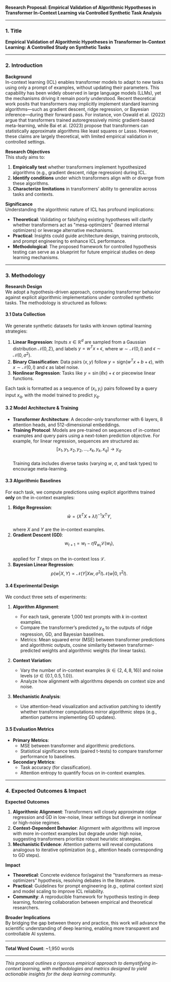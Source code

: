 **Research Proposal: Empirical Validation of Algorithmic Hypotheses in Transformer In-Context Learning via Controlled Synthetic Task Analysis**

---

### 1. **Title**  
**Empirical Validation of Algorithmic Hypotheses in Transformer In-Context Learning: A Controlled Study on Synthetic Tasks**

---

### 2. **Introduction**  
**Background**  
In-context learning (ICL) enables transformer models to adapt to new tasks using only a prompt of examples, without updating their parameters. This capability has been widely observed in large language models (LLMs), yet the mechanisms driving it remain poorly understood. Recent theoretical work posits that transformers may implicitly implement standard learning algorithms—such as gradient descent, ridge regression, or Bayesian inference—during their forward pass. For instance, von Oswald et al. (2022) argue that transformers trained autoregressively mimic gradient-based meta-learning, while Bai et al. (2023) propose that transformers can statistically approximate algorithms like least squares or Lasso. However, these claims are largely theoretical, with limited empirical validation in controlled settings.  

**Research Objectives**  
This study aims to:  
1. **Empirically test** whether transformers implement hypothesized algorithms (e.g., gradient descent, ridge regression) during ICL.  
2. **Identify conditions** under which transformers align with or diverge from these algorithms.  
3. **Characterize limitations** in transformers’ ability to generalize across tasks and contexts.  

**Significance**  
Understanding the algorithmic nature of ICL has profound implications:  
- **Theoretical**: Validating or falsifying existing hypotheses will clarify whether transformers act as "mesa-optimizers" (learned internal optimizers) or leverage alternative mechanisms.  
- **Practical**: Insights could guide architecture design, training protocols, and prompt engineering to enhance ICL performance.  
- **Methodological**: The proposed framework for controlled hypothesis testing can serve as a blueprint for future empirical studies on deep learning mechanisms.  

---

### 3. **Methodology**  
**Research Design**  
We adopt a hypothesis-driven approach, comparing transformer behavior against explicit algorithmic implementations under controlled synthetic tasks. The methodology is structured as follows:  

#### **3.1 Data Collection**  
We generate synthetic datasets for tasks with known optimal learning strategies:  
1. **Linear Regression**: Inputs $x \in \mathbb{R}^d$ are sampled from a Gaussian distribution $\mathcal{N}(0, \Sigma)$, and labels $y = w^T x + \epsilon$, where $w \sim \mathcal{N}(0, I)$ and $\epsilon \sim \mathcal{N}(0, \sigma^2)$.  
2. **Binary Classification**: Data pairs $(x, y)$ follow $y = \text{sign}(w^T x + b + \epsilon)$, with $x \sim \mathcal{N}(0, I)$ and $\epsilon$ as label noise.  
3. **Nonlinear Regression**: Tasks like $y = \sin(\theta x) + \epsilon$ or piecewise linear functions.  

Each task is formatted as a sequence of $(x_i, y_i)$ pairs followed by a query input $x_q$, with the model trained to predict $y_q$.  

#### **3.2 Model Architecture & Training**  
- **Transformer Architecture**: A decoder-only transformer with 6 layers, 8 attention heads, and 512-dimensional embeddings.  
- **Training Protocol**: Models are pre-trained on sequences of in-context examples and query pairs using a next-token prediction objective. For example, for linear regression, sequences are structured as:  
  $$[x_1, y_1, x_2, y_2, \dots, x_k, y_k, x_q] \rightarrow y_q.$$  
  Training data includes diverse tasks (varying $w$, $\sigma$, and task types) to encourage meta-learning.  

#### **3.3 Algorithmic Baselines**  
For each task, we compute predictions using explicit algorithms trained **only** on the in-context examples:  
1. **Ridge Regression**:  
   $$\hat{w} = (X^T X + \lambda I)^{-1} X^T Y,$$  
   where $X$ and $Y$ are the in-context examples.  
2. **Gradient Descent (GD)**:  
   $$w_{t+1} = w_t - \eta \nabla_{w_t} \mathcal{L}(w_t),$$  
   applied for $T$ steps on the in-context loss $\mathcal{L}$.  
3. **Bayesian Linear Regression**:  
   $$p(w | X, Y) \propto \mathcal{N}(Y | Xw, \sigma^2 I) \mathcal{N}(w | 0, \tau^2 I).$$  

#### **3.4 Experimental Design**  
We conduct three sets of experiments:  
1. **Algorithm Alignment**:  
   - For each task, generate 1,000 test prompts with $k$ in-context examples.  
   - Compare the transformer’s predicted $y_q$ to the outputs of ridge regression, GD, and Bayesian baselines.  
   - Metrics: Mean squared error (MSE) between transformer predictions and algorithmic outputs, cosine similarity between transformer-predicted weights and algorithmic weights (for linear tasks).  

2. **Context Variation**:  
   - Vary the number of in-context examples ($k \in \{2, 4, 8, 16\}$) and noise levels ($\sigma \in \{0.1, 0.5, 1.0\}$).  
   - Analyze how alignment with algorithms depends on context size and noise.  

3. **Mechanistic Analysis**:  
   - Use attention-head visualization and activation patching to identify whether transformer computations mirror algorithmic steps (e.g., attention patterns implementing GD updates).  

#### **3.5 Evaluation Metrics**  
- **Primary Metrics**:  
  - MSE between transformer and algorithmic predictions.  
  - Statistical significance tests (paired t-tests) to compare transformer performance to baselines.  
- **Secondary Metrics**:  
  - Task accuracy (for classification).  
  - Attention entropy to quantify focus on in-context examples.  

---

### 4. **Expected Outcomes & Impact**  
**Expected Outcomes**  
1. **Algorithmic Alignment**: Transformers will closely approximate ridge regression and GD in low-noise, linear settings but diverge in nonlinear or high-noise regimes.  
2. **Context-Dependent Behavior**: Alignment with algorithms will improve with more in-context examples but degrade under high noise, suggesting transformers prioritize robust heuristic strategies.  
3. **Mechanistic Evidence**: Attention patterns will reveal computations analogous to iterative optimization (e.g., attention heads corresponding to GD steps).  

**Impact**  
- **Theoretical**: Concrete evidence for/against the "transformers as mesa-optimizers" hypothesis, resolving debates in the literature.  
- **Practical**: Guidelines for prompt engineering (e.g., optimal context size) and model scaling to improve ICL reliability.  
- **Community**: A reproducible framework for hypothesis testing in deep learning, fostering collaboration between empirical and theoretical researchers.  

**Broader Implications**  
By bridging the gap between theory and practice, this work will advance the scientific understanding of deep learning, enabling more transparent and controllable AI systems.  

--- 

**Total Word Count**: ~1,950 words  

---  
*This proposal outlines a rigorous empirical approach to demystifying in-context learning, with methodologies and metrics designed to yield actionable insights for the deep learning community.*